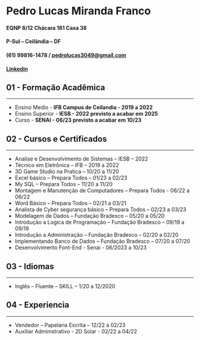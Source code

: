 # Pedro Lucas Miranda Franco
#### EQNP 8/12 Chácara 181 Casa 38

#### P-Sul – Ceilândia – DF
#### (61) 99816-1478 / pedrolucas3049@gmail.com
#### [Linkedin](https://br.linkedin.com/in/pedro-lucas-miranda-franco-2199281b6)

## 01 - Formação Acadêmica 
---
- Ensino Medio - **IFB Campus de Ceilandia - 2019 a 2022**
- Ensino Superior - **IESB - 2022 previsto a acabar em 2025**
- Curso - **SENAI - 06/23 previsto a acabar em 10/23** 


## 02 - Cursos e Certificados
---
- Analise e Desenvolvimento de Sistemas – IESB – 2022
- Técnico em Eletrônica – IFB – 2019 a 2022
- 3D Game Studio na Pratica – 10/20 a 11/20
- Excel básico – Prepara Todos – 01/23 a 02/23
- My SQL – Prepara Todos – 11/20 a 11/20
- Montagem e Manutenção de Computadores – Prepara Todos - 06/22 a 06/22
- Word Básico – Prepara Todos – 02/21 a 03/21
- Analista de Cyber segurança básico – Prepara Todos – 02/23 a 03/23
- Modelagem de Dados – Fundação Bradesco – 05/20 a 05/20
- Introdução a Logica de Programação – Fundação Bradesco – 09/19 a 09/19
- Introdução a Administração – Fundação Bradesco – 02/20 a 02/20
- Implementando Banco de Dados – Fundação Bradesco – 07/20 a 07/20
- Desenvolvimento Font-End - Senai - 06/2023 a 10/23

## 03 - Idiomas
---
- Inglês – Fluente – SKILL – 1/20 a 12/2020

## 04 - Experiencia
---
- Vendedor – Papelaria Escrita – 12/22 a 02/23
- Auxiliar Administrativo - 2D Solar - 02/22 a 04/22
